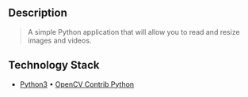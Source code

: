 ## Description
> A simple Python application that will allow you to read and resize images and videos.

## Technology Stack
- [Python3](https://docs.python.org/3.10/) • [OpenCV Contrib Python](https://pypi.org/project/opencv-contrib-python/)
